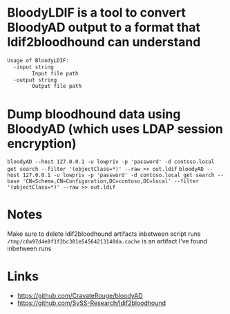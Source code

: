 # BloodyLDIF is a tool to convert BloodyAD output to a format that ldif2bloodhound can understand
```bash
Usage of BloodyLDIF:
  -input string
        Input file path
  -output string
        Output file path
```
# Dump bloodhound data using BloodyAD (which uses LDAP session encryption)
`bloodyAD --host 127.0.0.1 -u lowpriv -p 'password' -d contoso.local get search --filter '(objectClass=*)' --raw >> out.ldif`
`bloodyAD --host 127.0.0.1 -u lowpriv -p 'password' -d contoso.local get search --base 'CN=Schema,CN=Configuration,DC=contoso,DC=local' --filter '(objectClass=*)' --raw >> out.ldif`
# Notes
Make sure to delete ldif2bloodhound artifacts inbetween script runs
`/tmp/c0a97d4e8f1f2bc301e54564213140da.cache` is an artifact I've found inbetween runs

# Links
* https://github.com/CravateRouge/bloodyAD
* https://github.com/SySS-Research/ldif2bloodhound